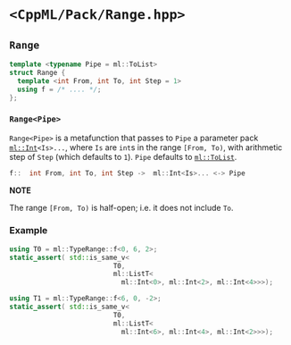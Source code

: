 # `<CppML/Pack/Range.hpp>`

## `Range`

```c++
template <typename Pipe = ml::ToList>
struct Range {
  template <int From, int To, int Step = 1>
  using f = /* .... */;
};
```
### `Range<Pipe>`

`Range<Pipe>` is a metafunction that passes to `Pipe` a parameter pack [`ml::Int`](../Vocabulary/Value.md)`<Is>...`, where `Is` are `int`s in the range `[From, To)`, with arithmetic step of `Step` (which defaults to `1`). `Pipe` defaults to [`ml::ToList`](../Functional/ToList.md).

```c++
f::  int From, int To, int Step ->  ml::Int<Is>... <-> Pipe
```

**NOTE**

The range `[From, To)` is half-open; i.e. it does not include `To`.

### Example

```c++
using T0 = ml::TypeRange::f<0, 6, 2>;
static_assert( std::is_same_v<
                          T0,
                          ml::ListT<
                            ml::Int<0>, ml::Int<2>, ml::Int<4>>>);

using T1 = ml::TypeRange::f<6, 0, -2>;
static_assert( std::is_same_v<
                          T0,
                          ml::ListT<
                            ml::Int<6>, ml::Int<4>, ml::Int<2>>>);
```
